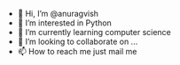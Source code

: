 - 👋 Hi, I’m @anuragvish
- 👀 I’m interested in Python
- 🌱 I’m currently learning computer science
- 💞️ I’m looking to collaborate on ...
- 📫 How to reach me just mail me

<!---
anuragvish/anuragvish is a ✨ special ✨ repository because its `README.md` (this file) appears on your GitHub profile.
You can click the Preview link to take a look at your changes.
--->
